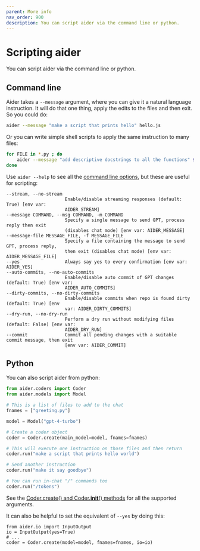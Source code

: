 ```yaml
---
parent: More info
nav_order: 900
description: You can script aider via the command line or python.
---
```


# Scripting aider

You can script aider via the command line or python.

## Command line

Aider takes a `--message` argument, where you can give it a natural language instruction.
It will do that one thing, apply the edits to the files and then exit.
So you could do:

```bash
aider --message "make a script that prints hello" hello.js
```

Or you can write simple shell scripts to apply the same instruction to many files:

```bash
for FILE in *.py ; do
    aider --message "add descriptive docstrings to all the functions" $FILE
done
```

Use `aider --help` to see all the 
[command line options](/docs/config/options.html),
but these are useful for scripting:

```
--stream, --no-stream
                      Enable/disable streaming responses (default: True) [env var:
                      AIDER_STREAM]
--message COMMAND, --msg COMMAND, -m COMMAND
                      Specify a single message to send GPT, process reply then exit
                      (disables chat mode) [env var: AIDER_MESSAGE]
--message-file MESSAGE_FILE, -f MESSAGE_FILE
                      Specify a file containing the message to send GPT, process reply,
                      then exit (disables chat mode) [env var: AIDER_MESSAGE_FILE]
--yes                 Always say yes to every confirmation [env var: AIDER_YES]
--auto-commits, --no-auto-commits
                      Enable/disable auto commit of GPT changes (default: True) [env var:
                      AIDER_AUTO_COMMITS]
--dirty-commits, --no-dirty-commits
                      Enable/disable commits when repo is found dirty (default: True) [env
                      var: AIDER_DIRTY_COMMITS]
--dry-run, --no-dry-run
                      Perform a dry run without modifying files (default: False) [env var:
                      AIDER_DRY_RUN]
--commit              Commit all pending changes with a suitable commit message, then exit
                      [env var: AIDER_COMMIT]
```


## Python

You can also script aider from python:

```python
from aider.coders import Coder
from aider.models import Model

# This is a list of files to add to the chat
fnames = ["greeting.py"]

model = Model("gpt-4-turbo")

# Create a coder object
coder = Coder.create(main_model=model, fnames=fnames)

# This will execute one instruction on those files and then return
coder.run("make a script that prints hello world")

# Send another instruction
coder.run("make it say goodbye")

# You can run in-chat "/" commands too
coder.run("/tokens")

```

See the
[Coder.create() and Coder.__init__() methods](https://github.com/paul-gauthier/aider/blob/main/aider/coders/base_coder.py)
for all the supported arguments.

It can also be helpful to set the equivalent of `--yes` by doing this:

```
from aider.io import InputOutput
io = InputOutput(yes=True)
# ...
coder = Coder.create(model=model, fnames=fnames, io=io)
```


